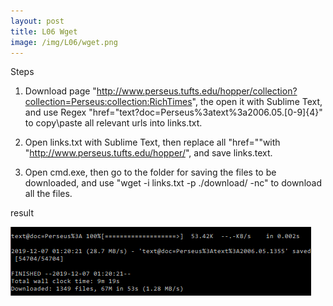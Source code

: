 ```yaml
---
layout: post
title: L06 Wget
image: /img/L06/wget.png
---
```


Steps

1. Download page "http://www.perseus.tufts.edu/hopper/collection?collection=Perseus:collection:RichTimes", the open it with Sublime Text, and use Regex "href="text\?doc=Perseus%3atext%3a2006.05.[0-9]{4}" to copy\paste all relevant urls into links.txt. 

2. Open links.txt with Sublime Text, then replace all "href=""with "http://www.perseus.tufts.edu/hopper/", and save links.text.

3. Open cmd.exe, then go to the folder for saving the files to be downloaded, and use "wget -i links.txt -p ./download/ -nc" to download all the files. 

result

![result](/img/L06/06a.png)
